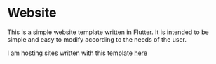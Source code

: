 # Website

This is a simple website template written in Flutter. It is intended to be simple and easy to modify according to the needs of the user. 

I am hosting sites written with this template [here](https://ultrasquid9.github.io/website-deployment/index.html)
